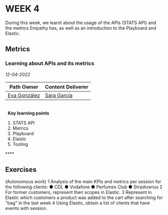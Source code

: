 # WEEK 4
During this week, we learnt about the usage of the APIs (STATS API) and the metrics Empathy has, as well as an introduction to the Playboard and Elastic.

## Metrics
### Learning about APIs and its metrics

*12-04-2022*

<!-- (Do not change the line below!!!) -->
| **Path Owner** | **Content Deliverer** | 
| --- | --- | 
| [Eva González](https://github.com/evag-empathy) | [Sara García](https://github.com/sarag-empathy) | \ 

\
&nbsp; <!-- (Do not change this and above line PLEASE!!!) -->
**Key learning points** <!-- (Do not change this line!!!) -->
1. STATS API
2. Metrics
3. Playboard
4. Elastic
5. Tooling

**** <!-- (Delete this comment and just leave the 4 *) -->

## Exercises
(Autonomous work) <!-- Comment wheter if it is autonomous or group work -->
1 Analysis of the main KPIs and metrics per session for the following clients:
● CDL
● Vodafone
● Perfumes Club
● Stradivarius
2 For former customers, represent their scopes in Elastic.
3 Represent in Elastic which customers a product was added to the cart after searching for "bag" in the last week
4 Using Elastic, obtain a list of clients that have events with session.
